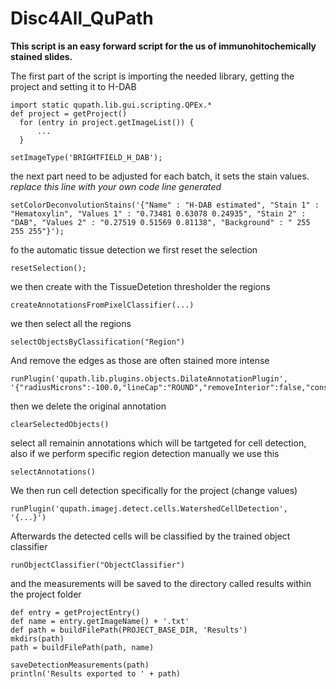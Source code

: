# Disc4All_QuPath

**This script is an easy forward script for the us of immunohitochemically stained slides.**

The first part of the script is importing the needed library, getting the project and setting it to H-DAB
  
```
import static qupath.lib.gui.scripting.QPEx.* 
def project = getProject()
  for (entry in project.getImageList()) {
      ...
  }

setImageType('BRIGHTFIELD_H_DAB');

```

the next part need to be adjusted for each batch, it sets the stain values. 
*replace this line with your own code line generated*
```
setColorDeconvolutionStains('{"Name" : "H-DAB estimated", "Stain 1" : "Hematoxylin", "Values 1" : "0.73481 0.63078 0.24935", "Stain 2" : "DAB", "Values 2" : "0.27519 0.51569 0.81138", "Background" : " 255 255 255"}');
```
  
fo the automatic tissue detection we first reset the selection
```
resetSelection();
```

we then create with the TissueDetetion thresholder the regions
```
createAnnotationsFromPixelClassifier(...)
```

we then select all the regions
```
selectObjectsByClassification("Region")
```

And remove the edges as those are often stained more intense
```
runPlugin('qupath.lib.plugins.objects.DilateAnnotationPlugin', '{"radiusMicrons":-100.0,"lineCap":"ROUND","removeInterior":false,"constrainToParent":true}')
```
then we delete the original annotation
```
clearSelectedObjects()
```

select all remainin annotations which will be tartgeted for cell detection, also if we perform specific region detection manually we use this
```
selectAnnotations()
```

We then run cell detection specifically for the project (change values)

```
runPlugin('qupath.imagej.detect.cells.WatershedCellDetection',       '{...}')
```

Afterwards the detected cells will be classified by the trained object classifier

```
runObjectClassifier("ObjectClassifier")
```

and the measurements will be saved to the directory called results within the project folder
```
def entry = getProjectEntry()
def name = entry.getImageName() + '.txt'
def path = buildFilePath(PROJECT_BASE_DIR, 'Results')
mkdirs(path)
path = buildFilePath(path, name)

saveDetectionMeasurements(path)		
println('Results exported to ' + path)
```

